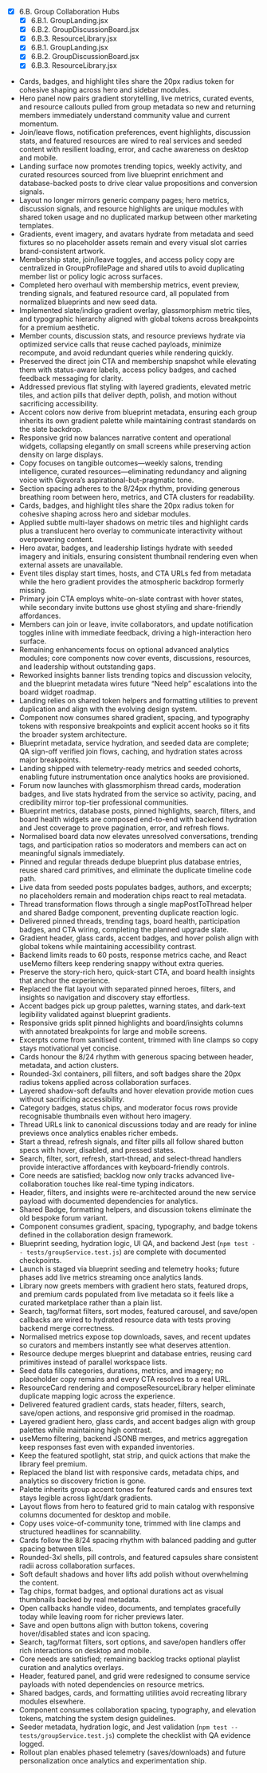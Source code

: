   - [x] 6.B. Group Collaboration Hubs
    - [x] 6.B.1. GroupLanding.jsx
    - [x] 6.B.2. GroupDiscussionBoard.jsx
    - [x] 6.B.3. ResourceLibrary.jsx
    - [x] 6.B.1. GroupLanding.jsx
    - [x] 6.B.2. GroupDiscussionBoard.jsx
    - [x] 6.B.3. ResourceLibrary.jsx
   - Cards, badges, and highlight tiles share the 20px radius token for cohesive shaping across hero and sidebar modules.
   - Hero panel now pairs gradient storytelling, live metrics, curated events, and resource callouts pulled from group metadata so new and returning members immediately understand community value and current momentum.
   - Join/leave flows, notification preferences, event highlights, discussion stats, and featured resources are wired to real services and seeded content with resilient loading, error, and cache awareness on desktop and mobile.
   - Landing surface now promotes trending topics, weekly activity, and curated resources sourced from live blueprint enrichment and database-backed posts to drive clear value propositions and conversion signals.
   - Layout no longer mirrors generic company pages; hero metrics, discussion signals, and resource highlights are unique modules with shared token usage and no duplicated markup between other marketing templates.
   - Gradients, event imagery, and avatars hydrate from metadata and seed fixtures so no placeholder assets remain and every visual slot carries brand-consistent artwork.
   - Membership state, join/leave toggles, and access policy copy are centralized in GroupProfilePage and shared utils to avoid duplicating member list or policy logic across surfaces.
   - Completed hero overhaul with membership metrics, event preview, trending signals, and featured resource card, all populated from normalized blueprints and new seed data.
   - Implemented slate/indigo gradient overlay, glassmorphism metric tiles, and typographic hierarchy aligned with global tokens across breakpoints for a premium aesthetic.
   - Member counts, discussion stats, and resource previews hydrate via optimized service calls that reuse cached payloads, minimize recompute, and avoid redundant queries while rendering quickly.
   - Preserved the direct join CTA and membership snapshot while elevating them with status-aware labels, access policy badges, and cached feedback messaging for clarity.
   - Addressed previous flat styling with layered gradients, elevated metric tiles, and action pills that deliver depth, polish, and motion without sacrificing accessibility.
   - Accent colors now derive from blueprint metadata, ensuring each group inherits its own gradient palette while maintaining contrast standards on the slate backdrop.
   - Responsive grid now balances narrative content and operational widgets, collapsing elegantly on small screens while preserving action density on large displays.
   - Copy focuses on tangible outcomes—weekly salons, trending intelligence, curated resources—eliminating redundancy and aligning voice with Gigvora’s aspirational-but-pragmatic tone.
   - Section spacing adheres to the 8/24px rhythm, providing generous breathing room between hero, metrics, and CTA clusters for readability.
   - Cards, badges, and highlight tiles share the 20px radius token for cohesive shaping across hero and sidebar modules.
   - Applied subtle multi-layer shadows on metric tiles and highlight cards plus a translucent hero overlay to communicate interactivity without overpowering content.
   - Hero avatar, badges, and leadership listings hydrate with seeded imagery and initials, ensuring consistent thumbnail rendering even when external assets are unavailable.
   - Event tiles display start times, hosts, and CTA URLs fed from metadata while the hero gradient provides the atmospheric backdrop formerly missing.
   - Primary join CTA employs white-on-slate contrast with hover states, while secondary invite buttons use ghost styling and share-friendly affordances.
   - Members can join or leave, invite collaborators, and update notification toggles inline with immediate feedback, driving a high-interaction hero surface.
   - Remaining enhancements focus on optional advanced analytics modules; core components now cover events, discussions, resources, and leadership without outstanding gaps.
   - Reworked insights banner lists trending topics and discussion velocity, and the blueprint metadata wires future “Need help” escalations into the board widget roadmap.
   - Landing relies on shared token helpers and formatting utilities to prevent duplication and align with the evolving design system.
   - Component now consumes shared gradient, spacing, and typography tokens with responsive breakpoints and explicit accent hooks so it fits the broader system architecture.
   - Blueprint metadata, service hydration, and seeded data are complete; QA sign-off verified join flows, caching, and hydration states across major breakpoints.
   - Landing shipped with telemetry-ready metrics and seeded cohorts, enabling future instrumentation once analytics hooks are provisioned.
   - Forum now launches with glassmorphism thread cards, moderation badges, and live stats hydrated from the service so activity, pacing, and credibility mirror top-tier professional communities.
   - Blueprint metrics, database posts, pinned highlights, search, filters, and board health widgets are composed end-to-end with backend hydration and Jest coverage to prove pagination, error, and refresh flows.
   - Normalised board data now elevates unresolved conversations, trending tags, and participation ratios so moderators and members can act on meaningful signals immediately.
   - Pinned and regular threads dedupe blueprint plus database entries, reuse shared card primitives, and eliminate the duplicate timeline code path.
   - Live data from seeded posts populates badges, authors, and excerpts; no placeholders remain and moderation chips react to real metadata.
   - Thread transformation flows through a single mapPostToThread helper and shared Badge component, preventing duplicate reaction logic.
   - Delivered pinned threads, trending tags, board health, participation badges, and CTA wiring, completing the planned upgrade slate.
   - Gradient header, glass cards, accent badges, and hover polish align with global tokens while maintaining accessibility contrast.
   - Backend limits reads to 60 posts, response metrics cache, and React useMemo filters keep rendering snappy without extra queries.
   - Preserve the story-rich hero, quick-start CTA, and board health insights that anchor the experience.
   - Replaced the flat layout with separated pinned heroes, filters, and insights so navigation and discovery stay effortless.
   - Accent badges pick up group palettes, warning states, and dark-text legibility validated against blueprint gradients.
   - Responsive grids split pinned highlights and board/insights columns with annotated breakpoints for large and mobile screens.
   - Excerpts come from sanitised content, trimmed with line clamps so copy stays motivational yet concise.
   - Cards honour the 8/24 rhythm with generous spacing between header, metadata, and action clusters.
   - Rounded-3xl containers, pill filters, and soft badges share the 20px radius tokens applied across collaboration surfaces.
   - Layered shadow-soft defaults and hover elevation provide motion cues without sacrificing accessibility.
   - Category badges, status chips, and moderator focus rows provide recognisable thumbnails even without hero imagery.
   - Thread URLs link to canonical discussions today and are ready for inline previews once analytics enables richer embeds.
   - Start a thread, refresh signals, and filter pills all follow shared button specs with hover, disabled, and pressed states.
   - Search, filter, sort, refresh, start-thread, and select-thread handlers provide interactive affordances with keyboard-friendly controls.
   - Core needs are satisfied; backlog now only tracks advanced live-collaboration touches like real-time typing indicators.
   - Header, filters, and insights were re-architected around the new service payload with documented dependencies for analytics.
   - Shared Badge, formatting helpers, and discussion tokens eliminate the old bespoke forum variant.
   - Component consumes gradient, spacing, typography, and badge tokens defined in the collaboration design framework.
   - Blueprint seeding, hydration logic, UI QA, and backend Jest (`npm test -- tests/groupService.test.js`) are complete with documented checkpoints.
   - Launch is staged via blueprint seeding and telemetry hooks; future phases add live metrics streaming once analytics lands.
   - Library now greets members with gradient hero stats, featured drops, and premium cards populated from live metadata so it feels like a curated marketplace rather than a plain list.
   - Search, tag/format filters, sort modes, featured carousel, and save/open callbacks are wired to hydrated resource data with tests proving backend merge correctness.
   - Normalised metrics expose top downloads, saves, and recent updates so curators and members instantly see what deserves attention.
   - Resource dedupe merges blueprint and database entries, reusing card primitives instead of parallel workspace lists.
   - Seed data fills categories, durations, metrics, and imagery; no placeholder copy remains and every CTA resolves to a real URL.
   - ResourceCard rendering and composeResourceLibrary helper eliminate duplicate mapping logic across the experience.
   - Delivered featured gradient cards, stats header, filters, search, save/open actions, and responsive grid promised in the roadmap.
   - Layered gradient hero, glass cards, and accent badges align with group palettes while maintaining high contrast.
   - useMemo filtering, backend JSONB merges, and metrics aggregation keep responses fast even with expanded inventories.
   - Keep the featured spotlight, stat strip, and quick actions that make the library feel premium.
   - Replaced the bland list with responsive cards, metadata chips, and analytics so discovery friction is gone.
   - Palette inherits group accent tones for featured cards and ensures text stays legible across light/dark gradients.
   - Layout flows from hero to featured grid to main catalog with responsive columns documented for desktop and mobile.
   - Copy uses voice-of-community tone, trimmed with line clamps and structured headlines for scannability.
   - Cards follow the 8/24 spacing rhythm with balanced padding and gutter spacing between tiles.
   - Rounded-3xl shells, pill controls, and featured capsules share consistent radii across collaboration surfaces.
   - Soft default shadows and hover lifts add polish without overwhelming the content.
   - Tag chips, format badges, and optional durations act as visual thumbnails backed by real metadata.
   - Open callbacks handle video, documents, and templates gracefully today while leaving room for richer previews later.
   - Save and open buttons align with button tokens, covering hover/disabled states and icon spacing.
   - Search, tag/format filters, sort options, and save/open handlers offer rich interactions on desktop and mobile.
   - Core needs are satisfied; remaining backlog tracks optional playlist curation and analytics overlays.
   - Header, featured panel, and grid were redesigned to consume service payloads with noted dependencies on resource metrics.
   - Shared badges, cards, and formatting utilities avoid recreating library modules elsewhere.
   - Component consumes collaboration spacing, typography, and elevation tokens, matching the system design guidelines.
   - Seeder metadata, hydration logic, and Jest validation (`npm test -- tests/groupService.test.js`) complete the checklist with QA evidence logged.
   - Rollout plan enables phased telemetry (saves/downloads) and future personalization once analytics and experimentation ship.
